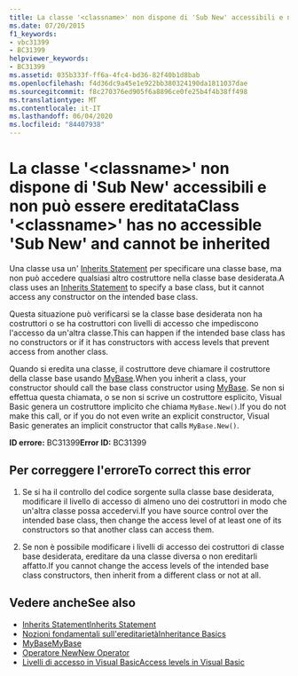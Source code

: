 ```yaml
---
title: La classe '<classname>' non dispone di 'Sub New' accessibili e non può essere ereditata
ms.date: 07/20/2015
f1_keywords:
- vbc31399
- BC31399
helpviewer_keywords:
- BC31399
ms.assetid: 035b333f-ff6a-4fc4-bd36-82f40b1d8bab
ms.openlocfilehash: f4d36dc9a45e1e922bb380324190da1811037dae
ms.sourcegitcommit: f8c270376ed905f6a8896ce0fe25b4f4b38ff498
ms.translationtype: MT
ms.contentlocale: it-IT
ms.lasthandoff: 06/04/2020
ms.locfileid: "84407938"
---
```

# <a name="class-classname-has-no-accessible-sub-new-and-cannot-be-inherited"></a><span data-ttu-id="27728-102">La classe '\<classname>' non dispone di 'Sub New' accessibili e non può essere ereditata</span><span class="sxs-lookup"><span data-stu-id="27728-102">Class '\<classname>' has no accessible 'Sub New' and cannot be inherited</span></span>
<span data-ttu-id="27728-103">Una classe usa un' [Inherits Statement](../language-reference/statements/inherits-statement.md) per specificare una classe base, ma non può accedere qualsiasi altro costruttore nella classe base desiderata.</span><span class="sxs-lookup"><span data-stu-id="27728-103">A class uses an [Inherits Statement](../language-reference/statements/inherits-statement.md) to specify a base class, but it cannot access any constructor on the intended base class.</span></span>  
  
 <span data-ttu-id="27728-104">Questa situazione può verificarsi se la classe base desiderata non ha costruttori o se ha costruttori con livelli di accesso che impediscono l'accesso da un'altra classe.</span><span class="sxs-lookup"><span data-stu-id="27728-104">This can happen if the intended base class has no constructors or if it has constructors with access levels that prevent access from another class.</span></span>  
  
 <span data-ttu-id="27728-105">Quando si eredita una classe, il costruttore deve chiamare il costruttore della classe base usando [MyBase](../programming-guide/program-structure/me-my-mybase-and-myclass.md#mybase).</span><span class="sxs-lookup"><span data-stu-id="27728-105">When you inherit a class, your constructor should call the base class constructor using [MyBase](../programming-guide/program-structure/me-my-mybase-and-myclass.md#mybase).</span></span> <span data-ttu-id="27728-106">Se non si effettua questa chiamata, o se non si scrive un costruttore esplicito, Visual Basic genera un costruttore implicito che chiama `MyBase.New()`.</span><span class="sxs-lookup"><span data-stu-id="27728-106">If you do not make this call, or if you do not even write an explicit constructor, Visual Basic generates an implicit constructor that calls `MyBase.New()`.</span></span>  
  
 <span data-ttu-id="27728-107">**ID errore:** BC31399</span><span class="sxs-lookup"><span data-stu-id="27728-107">**Error ID:** BC31399</span></span>  
  
## <a name="to-correct-this-error"></a><span data-ttu-id="27728-108">Per correggere l'errore</span><span class="sxs-lookup"><span data-stu-id="27728-108">To correct this error</span></span>  
  
1. <span data-ttu-id="27728-109">Se si ha il controllo del codice sorgente sulla classe base desiderata, modificare il livello di accesso di almeno uno dei costruttori in modo che un'altra classe possa accedervi.</span><span class="sxs-lookup"><span data-stu-id="27728-109">If you have source control over the intended base class, then change the access level of at least one of its constructors so that another class can access them.</span></span>  
  
2. <span data-ttu-id="27728-110">Se non è possibile modificare i livelli di accesso dei costruttori di classe base desiderata, ereditare da una classe diversa o non ereditarli affatto.</span><span class="sxs-lookup"><span data-stu-id="27728-110">If you cannot change the access levels of the intended base class constructors, then inherit from a different class or not at all.</span></span>  
  
## <a name="see-also"></a><span data-ttu-id="27728-111">Vedere anche</span><span class="sxs-lookup"><span data-stu-id="27728-111">See also</span></span>

- [<span data-ttu-id="27728-112">Inherits Statement</span><span class="sxs-lookup"><span data-stu-id="27728-112">Inherits Statement</span></span>](../language-reference/statements/inherits-statement.md)
- [<span data-ttu-id="27728-113">Nozioni fondamentali sull'ereditarietà</span><span class="sxs-lookup"><span data-stu-id="27728-113">Inheritance Basics</span></span>](../programming-guide/language-features/objects-and-classes/inheritance-basics.md)
- [<span data-ttu-id="27728-114">MyBase</span><span class="sxs-lookup"><span data-stu-id="27728-114">MyBase</span></span>](../programming-guide/program-structure/me-my-mybase-and-myclass.md#mybase)
- [<span data-ttu-id="27728-115">Operatore New</span><span class="sxs-lookup"><span data-stu-id="27728-115">New Operator</span></span>](../language-reference/operators/new-operator.md)
- [<span data-ttu-id="27728-116">Livelli di accesso in Visual Basic</span><span class="sxs-lookup"><span data-stu-id="27728-116">Access levels in Visual Basic</span></span>](../programming-guide/language-features/declared-elements/access-levels.md)

